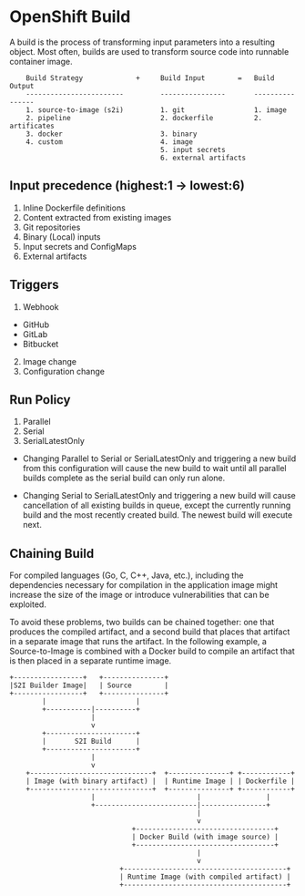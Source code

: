 # OpenShift Build

A build is the process of transforming input parameters into a resulting object.
Most often, builds are used to transform source code into runnable container
image.

```text
    Build Strategy             +     Build Input        =   Build Output
    ------------------------         ----------------       ----------------
    1. source-to-image (s2i)         1. git                 1. image
    2. pipeline                      2. dockerfile          2. artificates
    3. docker                        3. binary
    4. custom                        4. image
                                     5. input secrets
                                     6. external artifacts
```

## Input precedence (highest:1 -> lowest:6)

1. Inline Dockerfile definitions
2. Content extracted from existing images
3. Git repositories
4. Binary (Local) inputs
5. Input secrets and ConfigMaps
6. External artifacts

## Triggers

1. Webhook
  - GitHub
  - GitLab
  - Bitbucket
2. Image change
3. Configuration change

## Run Policy

1. Parallel
2. Serial
3. SerialLatestOnly

- Changing Parallel to Serial or SerialLatestOnly and triggering a new build
  from this configuration will cause the new build to wait until all parallel
  builds complete as the serial build can only run alone.

- Changing Serial to SerialLatestOnly and triggering a new build will cause
  cancellation of all existing builds in queue, except the currently running
  build and the most recently created build. The newest build will execute next.

## Chaining Build

For compiled languages (Go, C, C++, Java, etc.), including the dependencies
necessary for compilation in the application image might increase the size of
the image or introduce vulnerabilities that can be exploited.

To avoid these problems, two builds can be chained together: one that produces
the compiled artifact, and a second build that places that artifact in a
separate image that runs the artifact. In the following example, a
Source-to-Image is combined with a Docker build to compile an artifact that is
then placed in a separate runtime image.

```text
+-----------------+   +---------------+
|S2I Builder Image|   | Source        |
+-----------------+   +---------------+
        |                      |
        +-----------|----------+
                    |
                    v
        +----------------------+
        |       S2I Build      |
        +----------------------+
                    |
                    v
    +------------------------------+  +---------------+ +------------+
    | Image (with binary artifact) |  | Runtime Image | | Dockerfile |
    +------------------------------+  +---------------+ +------------+
                    |                         |                |
                    +-------------------------|----------------+
                                              |
                                              v
                              +----------------------------------+
                              | Docker Build (with image source) |
                              +----------------------------------+
                                              |
                                              v
                           +----------------------------------------+
                           | Runtime Image (with compiled artifact) |
                           +----------------------------------------+
```
